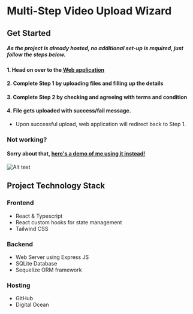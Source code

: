 # Multi-Step Video Upload Wizard

## Get Started
##### As the project is already hosted, no additional set-up is required, just follow the steps below.

#### 1. Head on over to the [Web application](https://wizard-demo-app-5p2gb.ondigitalocean.app/)
#### 2. Complete Step 1 by uploading files and filling up the details
#### 3. Complete Step 2 by checking and agreeing with terms and condition
#### 4. File gets uploaded with success/fail message.
- Upon successful upload, web application will redirect back to Step 1.

### Not working? 
#### Sorry about that, [here's a demo of me using it instead!](https://youtu.be/zw6K_s2zIfk)


![Alt text](https://gist.githubusercontent.com/wilburlua910/2a5988167b29f191a05a3c988ffb9788/raw/5a220a1ce087e4a424037f3e2b0bd3985e9c2f2a/System-Arch.png)

## Project Technology Stack

### Frontend
- React & Typescript 
- React custom hooks for state management
- Tailwind CSS

### Backend
- Web Server using Express JS
- SQLite Database
- Sequelize ORM framework

### Hosting 
- GitHub 
- Digital Ocean 
